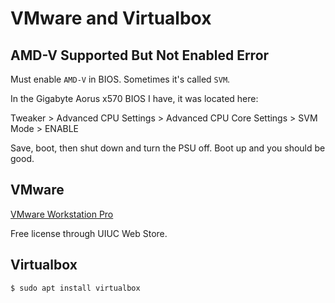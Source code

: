 # VMware and Virtualbox

## AMD-V Supported But Not Enabled Error

Must enable `AMD-V` in BIOS. Sometimes it's called `SVM`.

In the Gigabyte Aorus x570 BIOS I have, it was located here:

Tweaker > Advanced CPU Settings > Advanced CPU Core Settings > SVM Mode > ENABLE

Save, boot, then shut down and turn the PSU off. Boot up and you should be good.

## VMware

[VMware Workstation Pro](https://websiteforstudents.com/installing-vmware-workstation-14-pro-ubuntu-17-04-17-10/)

Free license through UIUC Web Store.


## Virtualbox

```bash
$ sudo apt install virtualbox
```
